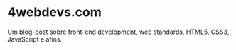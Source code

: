 4webdevs.com
============

Um blog-post sobre front-end development, web standards, HTML5, CSS3, JavaScript e afins.
